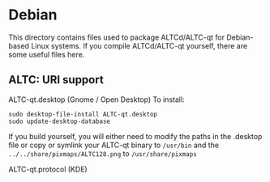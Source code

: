 
Debian
====================
This directory contains files used to package ALTCd/ALTC-qt
for Debian-based Linux systems. If you compile ALTCd/ALTC-qt yourself, there are some useful files here.

## ALTC: URI support ##


ALTC-qt.desktop  (Gnome / Open Desktop)
To install:

	sudo desktop-file-install ALTC-qt.desktop
	sudo update-desktop-database

If you build yourself, you will either need to modify the paths in
the .desktop file or copy or symlink your ALTC-qt binary to `/usr/bin`
and the `../../share/pixmaps/ALTC128.png` to `/usr/share/pixmaps`

ALTC-qt.protocol (KDE)
